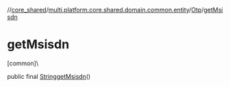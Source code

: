 //[core_shared](../../../index.md)/[multi.platform.core.shared.domain.common.entity](../index.md)/[Otp](index.md)/[getMsisdn](get-msisdn.md)

# getMsisdn

[common]\

public final [String](https://docs.oracle.com/javase/8/docs/api/java/lang/String.html)[getMsisdn](get-msisdn.md)()
